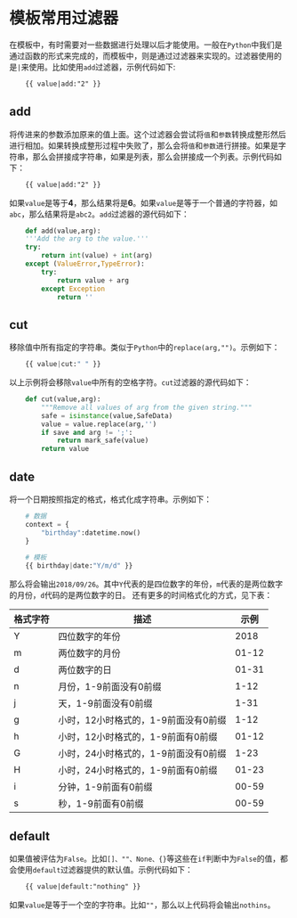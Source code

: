 # 模板常用过滤器

在模板中，有时需要对一些数据进行处理以后才能使用。一般在`Python`中我们是通过函数的形式来完成的，而模板中，则是通过过滤器来实现的。过滤器使用的是`|`来使用。比如使用`add`过滤器，示例代码如下:
```html
    {{ value|add:"2" }}
```

## add

将传进来的参数添加原来的值上面。这个过滤器会尝试将`值`和`参数`转换成整形然后进行相加。如果转换成整形过程中失败了，那么会将`值`和`参数`进行拼接。如果是字符串，那么会拼接成字符串，如果是列表，那么会拼接成一个列表。示例代码如下：
```html
    {{ value|add:"2" }}
```
如果`value`是等于**4**，那么结果将是**6**。如果`value`是等于一个普通的字符器，如`abc`，那么结果将是`abc2`。`add`过滤器的源代码如下：
```python
    def add(value,arg):
    '''Add the arg to the value.'''
    try:
        return int(value) + int(arg)
    except (ValueError,TypeError):
        try:
            return value + arg
        except Exception
            return ''
```

## cut

移除值中所有指定的字符串。类似于`Python`中的`replace(arg,"")`。示例如下：
```python
    {{ value|cut:" " }}
```
以上示例将会移除`value`中所有的空格字符。`cut`过滤器的源代码如下：
```python
    def cut(value,arg):
        """Remove all values of arg from the given string."""
        safe = isinstance(value,SafeData)
        value = value.replace(arg,'')
        if save and arg != ';':
            return mark_safe(value)
        return value
```

## date

将一个日期按照指定的格式，格式化成字符串。示例如下：
```python
    # 数据
    context = {
        "birthday":datetime.now()
    }
    
    # 模板
    {{ birthday|date:"Y/m/d" }}
```
那么将会输出`2018/09/26`。其中`Y`代表的是四位数字的年份，`m`代表的是两位数字的月份，`d`代码的是两位数字的日。
还有更多的时间格式化的方式，见下表：
<table>
    <thead>
        <th>格式字符</th>
        <th>描述</th>
        <th>示例</th>
    </thead>
    <tbody>
        <tr>
            <td>Y</td>
            <td>四位数字的年份</td>
            <td>2018</td>
        </tr>
        <tr>
            <td>m</td>
            <td>两位数字的月份</td>
            <td>01-12</td>
        </tr>
        <tr>
            <td>d</td>
            <td>两位数字的日</td>
            <td>01-31</td>
        </tr>
        <tr>
            <td>n</td>
            <td>月份，1-9前面没有0前缀</td>
            <td>1-12</td>
        </tr>
        <tr>
            <td>j</td>
            <td>天，1-9前面没有0前缀</td>
            <td>1-31</td>
        </tr>
        <tr>
            <td>g</td>
            <td>小时，12小时格式的，1-9前面没有0前缀</td>
            <td>1-12</td>
        </tr>
        <tr>
            <td>h</td>
            <td>小时，12小时格式的，1-9前面有0前缀</td>
            <td>01-12</td>
        </tr>
        <tr>
            <td>G</td>
            <td>小时，24小时格式的，1-9前面没有0前缀</td>
            <td>1-23</td>
        </tr>
        <tr>
            <td>H</td>
            <td>小时，24小时格式的，1-9前面有0前缀</td>
            <td>01-23</td>
        </tr>
        <tr>
            <td>i</td>
            <td>分钟，1-9前面有0前缀</td>
            <td>00-59</td>
        </tr>
        <tr>
            <td>s</td>
            <td>秒，1-9前面有0前缀</td>
            <td>00-59</td>
        </tr>
    </tbody>
</table>

## default

如果值被评估为`False`。比如`[]、""、None、{}`等这些在`if`判断中为`False`的值，都会使用`default`过滤器提供的默认值。示例代码如下：
```html
    {{ value|default:"nothing" }}
```
如果`value`是等于一个空的字符串。比如`""`，那么以上代码将会输出`nothins`。